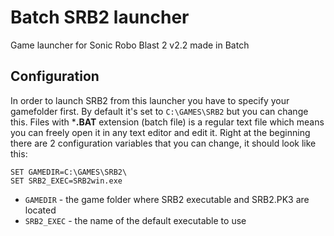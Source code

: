 # Batch SRB2 launcher
Game launcher for Sonic Robo Blast 2 v2.2 made in Batch

## Configuration
In order to launch SRB2 from this launcher you have to specify your gamefolder first. By default it's set to `C:\GAMES\SRB2` but you can change this.
Files with ***.BAT** extension (batch file) is a regular text file which means you can freely open it in any text editor and edit it.
Right at the beginning there are 2 configuration variables that you can change, it should look like this:
```batch
SET GAMEDIR=C:\GAMES\SRB2\
SET SRB2_EXEC=SRB2win.exe
```

- `GAMEDIR` - the game folder where SRB2 executable and SRB2.PK3 are located
- `SRB2_EXEC` - the name of the default executable to use
